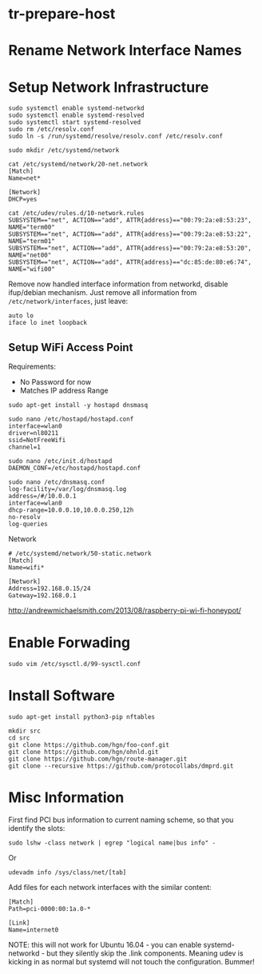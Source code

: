 # tr-prepare-host


# Rename Network Interface Names #

# Setup Network Infrastructure #

```
sudo systemctl enable systemd-networkd
sudo systemctl enable systemd-resolved
sudo systemctl start systemd-resolved
sudo rm /etc/resolv.conf
sudo ln -s /run/systemd/resolve/resolv.conf /etc/resolv.conf
```

```
sudo mkdir /etc/systemd/network
```


```
cat /etc/systemd/network/20-net.network
[Match]
Name=net*

[Network]
DHCP=yes
```

```
cat /etc/udev/rules.d/10-network.rules
SUBSYSTEM=="net", ACTION=="add", ATTR{address}=="00:79:2a:e8:53:23", NAME="term00"
SUBSYSTEM=="net", ACTION=="add", ATTR{address}=="00:79:2a:e8:53:22", NAME="term01"
SUBSYSTEM=="net", ACTION=="add", ATTR{address}=="00:79:2a:e8:53:20", NAME="net00"
SUBSYSTEM=="net", ACTION=="add", ATTR{address}=="dc:85:de:80:e6:74", NAME="wifi00"
```

Remove now handled interface information from networkd, disable ifup/debian mechanism.
Just remove all information from `/etc/network/interfaces`, just leave:

```
auto lo
iface lo inet loopback
```

## Setup WiFi Access Point

Requirements:

- No Password for now
- Matches IP address Range

```
sudo apt-get install -y hostapd dnsmasq

sudo nano /etc/hostapd/hostapd.conf
interface=wlan0
driver=nl80211
ssid=NotFreeWifi
channel=1

sudo nano /etc/init.d/hostapd
DAEMON_CONF=/etc/hostapd/hostapd.conf

sudo nano /etc/dnsmasq.conf
log-facility=/var/log/dnsmasq.log
address=/#/10.0.0.1
interface=wlan0
dhcp-range=10.0.0.10,10.0.0.250,12h
no-resolv
log-queries
```
Network

```
# /etc/systemd/network/50-static.network
[Match]
Name=wifi*

[Network]
Address=192.168.0.15/24
Gateway=192.168.0.1
```


http://andrewmichaelsmith.com/2013/08/raspberry-pi-wi-fi-honeypot/

# Enable Forwading

```
sudo vim /etc/sysctl.d/99-sysctl.conf
```

# Install Software

```
sudo apt-get install python3-pip nftables
```

```
mkdir src
cd src
git clone https://github.com/hgn/foo-conf.git
git clone https://github.com/hgn/ohnld.git
git clone https://github.com/hgn/route-manager.git
git clone --recursive https://github.com/protocollabs/dmprd.git
```


# Misc Information #


First find PCI bus information to current naming scheme, so that you identify the slots:

```
sudo lshw -class network | egrep "logical name|bus info" -
```

Or

```
udevadm info /sys/class/net/[tab]
```

Add files for each network interfaces with the similar content:

```
[Match]
Path=pci-0000:00:1a.0-*

[Link]
Name=internet0
```

NOTE: this will not work for Ubuntu 16.04 - you can enable systemd-networkd - but they silently skip the .link components. Meaning udev is kicking in as normal but systemd will not touch the configuration. Bummer!
